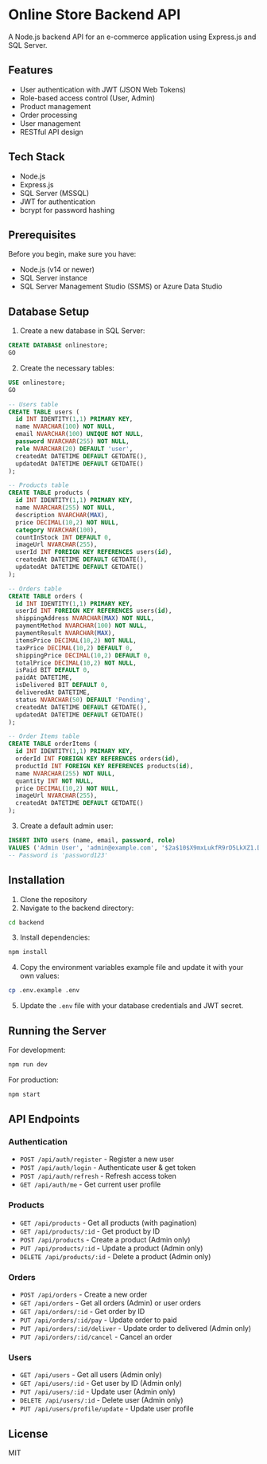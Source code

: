 # Online Store Backend API

A Node.js backend API for an e-commerce application using Express.js and SQL Server.

## Features

- User authentication with JWT (JSON Web Tokens)
- Role-based access control (User, Admin)
- Product management
- Order processing
- User management
- RESTful API design

## Tech Stack

- Node.js
- Express.js
- SQL Server (MSSQL)
- JWT for authentication
- bcrypt for password hashing

## Prerequisites

Before you begin, make sure you have:

- Node.js (v14 or newer)
- SQL Server instance
- SQL Server Management Studio (SSMS) or Azure Data Studio

## Database Setup

1. Create a new database in SQL Server:

```sql
CREATE DATABASE onlinestore;
GO
```

2. Create the necessary tables:

```sql
USE onlinestore;
GO

-- Users table
CREATE TABLE users (
  id INT IDENTITY(1,1) PRIMARY KEY,
  name NVARCHAR(100) NOT NULL,
  email NVARCHAR(100) UNIQUE NOT NULL,
  password NVARCHAR(255) NOT NULL,
  role NVARCHAR(20) DEFAULT 'user',
  createdAt DATETIME DEFAULT GETDATE(),
  updatedAt DATETIME DEFAULT GETDATE()
);

-- Products table
CREATE TABLE products (
  id INT IDENTITY(1,1) PRIMARY KEY,
  name NVARCHAR(255) NOT NULL,
  description NVARCHAR(MAX),
  price DECIMAL(10,2) NOT NULL,
  category NVARCHAR(100),
  countInStock INT DEFAULT 0,
  imageUrl NVARCHAR(255),
  userId INT FOREIGN KEY REFERENCES users(id),
  createdAt DATETIME DEFAULT GETDATE(),
  updatedAt DATETIME DEFAULT GETDATE()
);

-- Orders table
CREATE TABLE orders (
  id INT IDENTITY(1,1) PRIMARY KEY,
  userId INT FOREIGN KEY REFERENCES users(id),
  shippingAddress NVARCHAR(MAX) NOT NULL,
  paymentMethod NVARCHAR(100) NOT NULL,
  paymentResult NVARCHAR(MAX),
  itemsPrice DECIMAL(10,2) NOT NULL,
  taxPrice DECIMAL(10,2) DEFAULT 0,
  shippingPrice DECIMAL(10,2) DEFAULT 0,
  totalPrice DECIMAL(10,2) NOT NULL,
  isPaid BIT DEFAULT 0,
  paidAt DATETIME,
  isDelivered BIT DEFAULT 0,
  deliveredAt DATETIME,
  status NVARCHAR(50) DEFAULT 'Pending',
  createdAt DATETIME DEFAULT GETDATE(),
  updatedAt DATETIME DEFAULT GETDATE()
);

-- Order Items table
CREATE TABLE orderItems (
  id INT IDENTITY(1,1) PRIMARY KEY,
  orderId INT FOREIGN KEY REFERENCES orders(id),
  productId INT FOREIGN KEY REFERENCES products(id),
  name NVARCHAR(255) NOT NULL,
  quantity INT NOT NULL,
  price DECIMAL(10,2) NOT NULL,
  imageUrl NVARCHAR(255),
  createdAt DATETIME DEFAULT GETDATE()
);
```

3. Create a default admin user:

```sql
INSERT INTO users (name, email, password, role)
VALUES ('Admin User', 'admin@example.com', '$2a$10$X9mxLukfR9rD5LkXZ1.DOOyeRPFlP3WkSYpVMxkXmYH3ZQQsLZKMC', 'admin');
-- Password is 'password123'
```

## Installation

1. Clone the repository
2. Navigate to the backend directory:

```bash
cd backend
```

3. Install dependencies:

```bash
npm install
```

4. Copy the environment variables example file and update it with your own values:

```bash
cp .env.example .env
```

5. Update the `.env` file with your database credentials and JWT secret.

## Running the Server

For development:

```bash
npm run dev
```

For production:

```bash
npm start
```

## API Endpoints

### Authentication

- `POST /api/auth/register` - Register a new user
- `POST /api/auth/login` - Authenticate user & get token
- `POST /api/auth/refresh` - Refresh access token
- `GET /api/auth/me` - Get current user profile

### Products

- `GET /api/products` - Get all products (with pagination)
- `GET /api/products/:id` - Get product by ID
- `POST /api/products` - Create a product (Admin only)
- `PUT /api/products/:id` - Update a product (Admin only)
- `DELETE /api/products/:id` - Delete a product (Admin only)

### Orders

- `POST /api/orders` - Create a new order
- `GET /api/orders` - Get all orders (Admin) or user orders
- `GET /api/orders/:id` - Get order by ID
- `PUT /api/orders/:id/pay` - Update order to paid
- `PUT /api/orders/:id/deliver` - Update order to delivered (Admin only)
- `PUT /api/orders/:id/cancel` - Cancel an order

### Users

- `GET /api/users` - Get all users (Admin only)
- `GET /api/users/:id` - Get user by ID (Admin only)
- `PUT /api/users/:id` - Update user (Admin only)
- `DELETE /api/users/:id` - Delete user (Admin only)
- `PUT /api/users/profile/update` - Update user profile

## License

MIT
